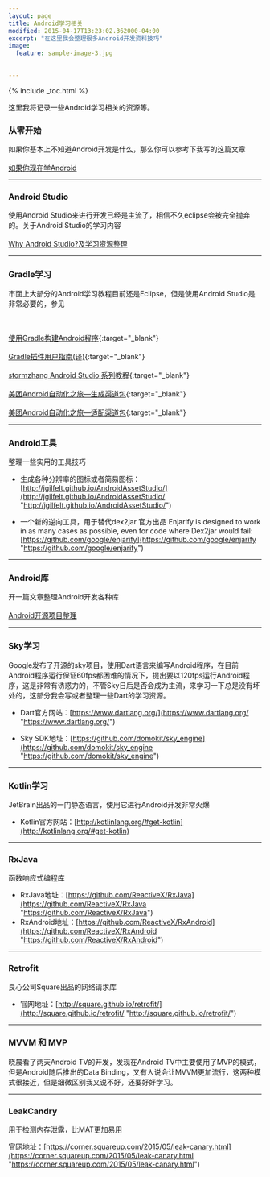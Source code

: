```yaml
---
layout: page
title: Android学习相关
modified: 2015-04-17T13:23:02.362000-04:00
excerpt: "在这里我会整理很多Android开发资料技巧"
image:
  feature: sample-image-3.jpg

  
---
```


{% include _toc.html %}

这里我将记录一些Android学习相关的资源等。

### 从零开始 
如果你基本上不知道Android开发是什么，那么你可以参考下我写的这篇文章
<br/><br/>
[如果你现在学Android](http://tanfujun.cc/%E5%A6%82%E6%9E%9C%E4%BD%A0%E7%8E%B0%E5%9C%A8%E5%AD%A6Android/)  

---

### Android Studio
使用Android Studio来进行开发已经是主流了，相信不久eclipse会被完全抛弃的。关于Android Studio的学习内容
<br/><br/>
[Why Android Studio?及学习资源整理](http://tanfujun.cc/%E4%B8%BA%E4%BB%80%E4%B9%88%E4%BD%BF%E7%94%A8Android%20Studio/)

---


### Gradle学习
市面上大部分的Android学习教程目前还是Eclipse，但是使用Android Studio是非常必要的，参见

<br/><br/>
[使用Gradle构建Android程序](http://rinvay.github.io/android/2015/04/09/Build-Android-with-Gradle/){:target="_blank"}
<br/><br/>
[Gradle插件用户指南(译)](http://rinvay.github.io/android/2015/03/26/Gradle-Plugin-User-Guide(Translation)/){:target="_blank"}
<br/><br/>
[stormzhang Android Studio 系列教程](http://www.stormzhang.com/){:target="_blank"}
<br/><br/>
[美团Android自动化之旅—生成渠道包](http://tech.meituan.com/mt-apk-packaging.html){:target="_blank"}
<br/><br/>
[美团Android自动化之旅—适配渠道包](http://tech.meituan.com/mt-apk-adaptation.html){:target="_blank"}


---

### Android工具
 
整理一些实用的工具技巧  

* 生成各种分辨率的图标或者简易图标：[http://jgilfelt.github.io/AndroidAssetStudio/](http://jgilfelt.github.io/AndroidAssetStudio/ "http://jgilfelt.github.io/AndroidAssetStudio/")  

* 一个新的逆向工具，用于替代dex2jar
官方出品
Enjarify is designed to work in as many cases as possible, even for code where Dex2jar would fail:[https://github.com/google/enjarify](https://github.com/google/enjarify "https://github.com/google/enjarify")


---

### Android库

开一篇文章整理Android开发各种库
<br/><br/>
[Android开源项目整理](http://tanfujun.cc/Android%E5%BC%80%E6%BA%90%E9%A1%B9%E7%9B%AE%E6%95%B4%E7%90%86/)

---

### Sky学习
Google发布了开源的sky项目，使用Dart语言来编写Android程序，在目前Android程序运行保证60fps都困难的情况下，提出要以120fps运行Android程序，这是非常有诱惑力的，不管Sky日后是否会成为主流，来学习一下总是没有坏处的，这部分我会写或者整理一些Dart的学习资源。  

* Dart官方网站：[https://www.dartlang.org/](https://www.dartlang.org/ "https://www.dartlang.org/")  

* Sky SDK地址：[https://github.com/domokit/sky_engine](https://github.com/domokit/sky_engine "https://github.com/domokit/sky_engine")




---

### Kotlin学习

JetBrain出品的一门静态语言，使用它进行Android开发非常火爆  

* Kotlin官方网站：[http://kotlinlang.org/#get-kotlin](http://kotlinlang.org/#get-kotlin)

---

### RxJava

函数响应式编程库  

* RxJava地址：[https://github.com/ReactiveX/RxJava](https://github.com/ReactiveX/RxJava "https://github.com/ReactiveX/RxJava")
* RxAndroid地址：[https://github.com/ReactiveX/RxAndroid](https://github.com/ReactiveX/RxAndroid "https://github.com/ReactiveX/RxAndroid")


---

### Retrofit

良心公司Square出品的网络请求库  

* 官网地址：[http://square.github.io/retrofit/](http://square.github.io/retrofit/ "http://square.github.io/retrofit/") 

---

### MVVM 和 MVP

晓晨看了两天Android TV的开发，发现在Android TV中主要使用了MVP的模式，但是Android随后推出的Data Binding，又有人说会让MVVM更加流行，这两种模式很接近，但是细微区别我又说不好，还要好好学习。

---

### LeakCandry 

用于检测内存泄露，比MAT更加易用
  
官网地址：[https://corner.squareup.com/2015/05/leak-canary.html](https://corner.squareup.com/2015/05/leak-canary.html "https://corner.squareup.com/2015/05/leak-canary.html")











